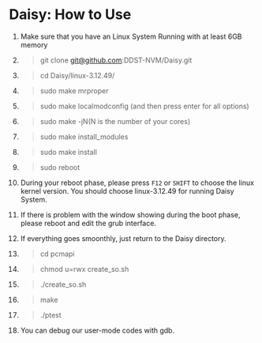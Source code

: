 # Daisy: How to Use

1. Make sure that you have an Linux System Running with at least 6GB memory
2. > git clone git@github.com:DDST-NVM/Daisy.git
3. > cd Daisy/linux-3.12.49/
4. > sudo make mrproper
5. > sudo make localmodconfig (and then press enter for all options)
6. > sudo make -jN(N is the number of your cores)
7. > sudo make install_modules
8. > sudo make install
9. > sudo reboot

10. During your reboot phase, please press `F12` or `SHIFT` to choose the linux kernel version. You should choose linux-3.12.49 for running Daisy System.
11. If there is problem with the window showing during the boot phase, please reboot and edit the grub interface. 
12. If everything goes smoonthly, just return to the Daisy directory.
13. > cd pcmapi
14. > chmod u=rwx create_so.sh
15. > ./create_so.sh 
16. > make
17. > ./ptest
18. You can debug our user-mode codes with gdb.
